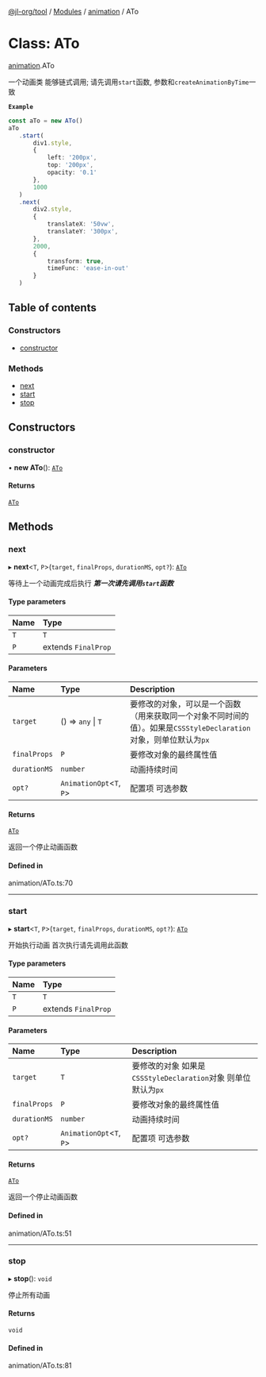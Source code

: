 [@jl-org/tool](../README.md) / [Modules](../modules.md) / [animation](../modules/animation.md) / ATo

# Class: ATo

[animation](../modules/animation.md).ATo

一个动画类 能够链式调用; 请先调用`start`函数, 参数和`createAnimationByTime`一致

**`Example`**

```ts
const aTo = new ATo()
aTo
   .start(
       div1.style,
       {
           left: '200px',
           top: '200px',
           opacity: '0.1'
       },
       1000
   )
   .next(
       div2.style,
       {
           translateX: '50vw',
           translateY: '300px',
       },
       2000,
       {
           transform: true,
           timeFunc: 'ease-in-out'
       }
   )
```

## Table of contents

### Constructors

- [constructor](animation.ATo.md#constructor)

### Methods

- [next](animation.ATo.md#next)
- [start](animation.ATo.md#start)
- [stop](animation.ATo.md#stop)

## Constructors

### constructor

• **new ATo**(): [`ATo`](animation.ATo.md)

#### Returns

[`ATo`](animation.ATo.md)

## Methods

### next

▸ **next**\<`T`, `P`\>(`target`, `finalProps`, `durationMS`, `opt?`): [`ATo`](animation.ATo.md)

等待上一个动画完成后执行 ***第一次请先调用`start`函数***

#### Type parameters

| Name | Type |
| :------ | :------ |
| `T` | `T` |
| `P` | extends `FinalProp` |

#### Parameters

| Name | Type | Description |
| :------ | :------ | :------ |
| `target` | () => `any` \| `T` | 要修改的对象，可以是一个函数（用来获取同一个对象不同时间的值）。如果是`CSSStyleDeclaration`对象，则单位默认为`px` |
| `finalProps` | `P` | 要修改对象的最终属性值 |
| `durationMS` | `number` | 动画持续时间 |
| `opt?` | `AnimationOpt`\<`T`, `P`\> | 配置项 可选参数 |

#### Returns

[`ATo`](animation.ATo.md)

返回一个停止动画函数

#### Defined in

animation/ATo.ts:70

___

### start

▸ **start**\<`T`, `P`\>(`target`, `finalProps`, `durationMS`, `opt?`): [`ATo`](animation.ATo.md)

开始执行动画 首次执行请先调用此函数

#### Type parameters

| Name | Type |
| :------ | :------ |
| `T` | `T` |
| `P` | extends `FinalProp` |

#### Parameters

| Name | Type | Description |
| :------ | :------ | :------ |
| `target` | `T` | 要修改的对象 如果是`CSSStyleDeclaration`对象 则单位默认为`px` |
| `finalProps` | `P` | 要修改对象的最终属性值 |
| `durationMS` | `number` | 动画持续时间 |
| `opt?` | `AnimationOpt`\<`T`, `P`\> | 配置项 可选参数 |

#### Returns

[`ATo`](animation.ATo.md)

返回一个停止动画函数

#### Defined in

animation/ATo.ts:51

___

### stop

▸ **stop**(): `void`

停止所有动画

#### Returns

`void`

#### Defined in

animation/ATo.ts:81
